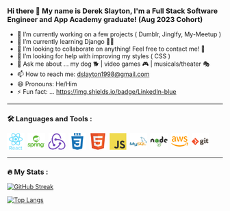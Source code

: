 ### Hi there 👋 My name is Derek Slayton, I'm a Full Stack Software Engineer and App Academy graduate! (Aug 2023 Cohort)

- 🔭 I’m currently working on a few projects ( Dumblr, Jinglfy, My-Meetup )
- 🌱 I’m currently learning Django 🧑‍💻
- 👯 I’m looking to collaborate on anything! Feel free to contact me! 👻
- 🤔 I’m looking for help with improving my styles ( CSS )
- 💬 Ask me about ... my dog 🐕 | video games 🎮 | musicals/theater 🎭
- 📫 How to reach me: dslayton1998@gmail.com
- 😄 Pronouns: He/Him
- ⚡ Fun fact: ...
https://img.shields.io/badge/LinkedIn-blue
  
---
### :hammer_and_wrench: Languages and Tools :
<div>
  <img src="https://github.com/devicons/devicon/blob/master/icons/react/react-original-wordmark.svg" title="React" alt="React" width="40" height="40"/>&nbsp;
  <img src="https://github.com/devicons/devicon/blob/master/icons/spring/spring-original-wordmark.svg" title="Spring" alt="Spring" width="40" height="40"/>&nbsp;
  <img src="https://github.com/devicons/devicon/blob/master/icons/redux/redux-original.svg" title="Redux" alt="Redux " width="40" height="40"/>&nbsp;
  <img src="https://github.com/devicons/devicon/blob/master/icons/css3/css3-plain-wordmark.svg"  title="CSS3" alt="CSS" width="40" height="40"/>&nbsp;
  <img src="https://github.com/devicons/devicon/blob/master/icons/html5/html5-original.svg" title="HTML5" alt="HTML" width="40" height="40"/>&nbsp;
  <img src="https://github.com/devicons/devicon/blob/master/icons/javascript/javascript-original.svg" title="JavaScript" alt="JavaScript" width="40" height="40"/>&nbsp;
  <img src="https://github.com/devicons/devicon/blob/master/icons/mysql/mysql-original-wordmark.svg" title="MySQL"  alt="MySQL" width="40" height="40"/>&nbsp;
  <img src="https://github.com/devicons/devicon/blob/master/icons/nodejs/nodejs-original-wordmark.svg" title="NodeJS" alt="NodeJS" width="40" height="40"/>&nbsp;
  <img src="https://github.com/devicons/devicon/blob/master/icons/amazonwebservices/amazonwebservices-plain-wordmark.svg" title="AWS" alt="AWS" width="40" height="40"/>&nbsp;
  <img src="https://github.com/devicons/devicon/blob/master/icons/git/git-original-wordmark.svg" title="Git" **alt="Git" width="40" height="40"/>
</div>

---
### :fire: My Stats :
[![GitHub Streak](https://github-readme-streak-stats.herokuapp.com?user=Dslayton1998&theme=dark&exclude_days=Sun%2CSat)](https://git.io/streak-stats)

[![Top Langs](https://github-readme-stats.vercel.app/api/top-langs/?username=Dslayton1998&layout=compact&theme=vision-friendly-dark)](https://github.com/anuraghazra/github-readme-stats)

<!--
**Dslayton1998/Dslayton1998** is a ✨ _special_ ✨ repository because its `README.md` (this file) appears on your GitHub profile.
Here are some ideas to get you started:
-->
